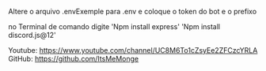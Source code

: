 Altere o arquivo .envExemple para .env e coloque o token do bot e o prefixo

no Terminal de comando digite
'Npm install express'
'Npm install discord.js@12'

Youtube: https://www.youtube.com/channel/UC8M6To1cZsyEe2ZFCzcYRLA
GitHub: https://github.com/ItsMeMonge
